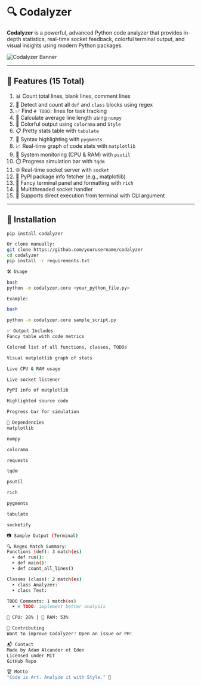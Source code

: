 # 🔍 Codalyzer

**Codalyzer** is a powerful, advanced Python code analyzer that provides in-depth statistics, real-time socket feedback, colorful terminal output, and visual insights using modern Python packages.

![Codalyzer Banner](https://via.placeholder.com/800x200.png?text=Codalyzer+by+Adam+Alcander)

---

## 🚀 Features (15 Total)

1. 📊 Count total lines, blank lines, comment lines
2. 🧠 Detect and count all `def` and `class` blocks using regex
3. ✅ Find `# TODO:` lines for task tracking
4. 📏 Calculate average line length using `numpy`
5. 🌈 Colorful output using `colorama` and `Style`
6. 📋 Pretty stats table with `tabulate`
7. 🔦 Syntax highlighting with `pygments`
8. 📈 Real-time graph of code stats with `matplotlib`
9. 🧬 System monitoring (CPU & RAM) with `psutil`
10. ⏱️ Progress simulation bar with `tqdm`
11. 🌐 Real-time socket server with `socket`
12. 🧪 PyPI package info fetcher (e.g., matplotlib)
13. 🎨 Fancy terminal panel and formatting with `rich`
14. 🧵 Multithreaded socket handler
15. 📎 Supports direct execution from terminal with CLI argument

---

## 💾 Installation

```bash
pip install codalyzer

Or clone manually:
git clone https://github.com/yourusername/codalyzer
cd codalyzer
pip install -r requirements.txt

🛠️ Usage

bash
python -m codalyzer.core <your_python_file.py>

Example:

bash

python -m codalyzer.core sample_script.py

✅ Output Includes
Fancy table with code metrics

Colored list of all functions, classes, TODOs

Visual matplotlib graph of stats

Live CPU & RAM usage

Live socket listener

PyPI info of matplotlib

Highlighted source code

Progress bar for simulation

🔗 Dependencies
matplotlib

numpy

colorama

requests

tqdm

psutil

rich

pygments

tabulate

socketify

📷 Sample Output (Terminal)

🔍 Regex Match Summary:
Functions (def): 3 match(es)
  ➤ def run():
  ➤ def main():
  ➤ def count_all_lines()

Classes (class): 2 match(es)
  ➤ class Analyzer:
  ➤ class Test:

TODO Comments: 1 match(es)
  ➤ # TODO: implement better analysis

🧠 CPU: 28% | 🧬 RAM: 53%

🤝 Contributing
Want to improve Codalyzer? Open an issue or PR!

📬 Contact
Made by Adam Alcander et Eden
Licensed under MIT
GitHub Repo

🏆 Motto
"Code is Art. Analyze it with Style." 🎨